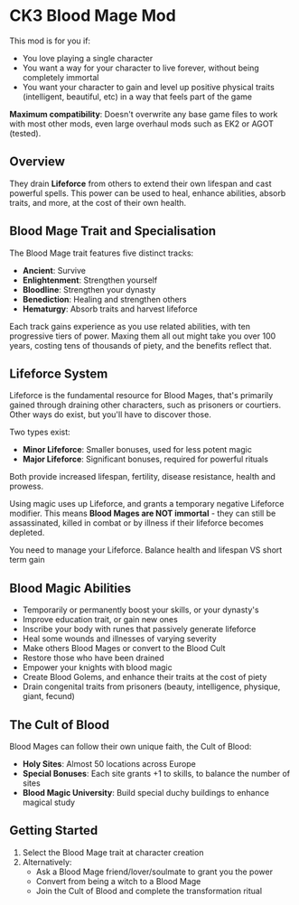 # CK3 Blood Mage Mod

This mod is for you if:

- You love playing a single character
- You want a way for your character to live forever, without being completely immortal
- You want your character to gain and level up positive physical traits (intelligent, beautiful, etc) in a way that feels part of the game

**Maximum compatibility**: Doesn't overwrite any base game files to work with most other mods, even large overhaul mods such as EK2 or AGOT (tested).

## Overview

They drain **Lifeforce** from others to extend their own lifespan and cast powerful spells. This power can be used to heal, enhance abilities, absorb traits, and more, at the cost of their own health.

## Blood Mage Trait and Specialisation

The Blood Mage trait features five distinct tracks:

- **Ancient**: Survive
- **Enlightenment**: Strengthen yourself  
- **Bloodline**: Strengthen your dynasty
- **Benediction**: Healing and strengthen others
- **Hematurgy**: Absorb traits and harvest lifeforce

Each track gains experience as you use related abilities, with ten progressive tiers of power. Maxing them all out might take you over 100 years, costing tens of thousands of piety, and the benefits reflect that. 

## Lifeforce System

Lifeforce is the fundamental resource for Blood Mages, that's primarily gained through draining other characters, such as prisoners or courtiers. Other ways do exist, but you'll have to discover those.

Two types exist:
- **Minor Lifeforce**: Smaller bonuses, used for less potent magic
- **Major Lifeforce**: Significant bonuses, required for powerful rituals

Both provide increased lifespan, fertility, disease resistance, health and prowess. 

Using magic uses up Lifeforce, and grants a temporary negative Lifeforce modifier. This means **Blood Mages are NOT immortal** - they can still be assassinated, killed in combat or by illness if their lifeforce becomes depleted. 

You need to manage your Lifeforce. Balance health and lifespan VS short term gain 

## Blood Magic Abilities

- Temporarily or permanently boost your skills, or your dynasty's
- Improve education trait, or gain new ones
- Inscribe your body with runes that passively generate lifeforce
- Heal some wounds and illnesses of varying severity
- Make others Blood Mages or convert to the Blood Cult
- Restore those who have been drained
- Empower your knights with blood magic
- Create Blood Golems, and enhance their traits at the cost of piety
- Drain congenital traits from prisoners (beauty, intelligence, physique, giant, fecund)

## The Cult of Blood

Blood Mages can follow their own unique faith, the Cult of Blood:

- **Holy Sites**: Almost 50 locations across Europe
- **Special Bonuses**: Each site grants +1 to skills, to balance the number of sites
- **Blood Magic University**: Build special duchy buildings to enhance magical study

## Getting Started

1. Select the Blood Mage trait at character creation
2. Alternatively:
   - Ask a Blood Mage friend/lover/soulmate to grant you the power
   - Convert from being a witch to a Blood Mage
   - Join the Cult of Blood and complete the transformation ritual

